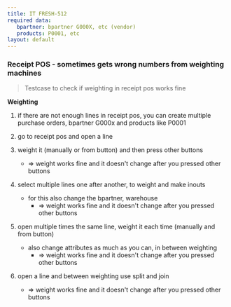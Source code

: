 ```yaml
---
title: IT FRESH-512
required data:
   bpartner: bpartner G000X, etc (vendor)
   products: P0001, etc
layout: default
---
```


### Receipt POS - sometimes gets wrong numbers from weighting machines
> Testcase to check if weighting in receipt pos works fine

**Weighting**

1. if there are not enough lines in receipt pos, you can create multiple purchase orders, bpartner G000x and products like P0001

2. go to receipt pos and open a line

3. weight it (manually or from button) and then press other buttons 
	* => weight works fine and it doesn't change after you pressed other buttons

4. select multiple lines one after another, to weight and make inouts
	* for this also change the bpartner, warehouse 
		* => weight works fine and it doesn't change after you pressed other buttons

5. open multiple times the same line, weight it each time (manually and from button)
	* also change attributes as much as you can, in between weighting
		* => weight works fine and it doesn't change after you pressed other buttons

6. open a line and between weighting use split and join
	* => weight works fine and it doesn't change after you pressed other buttons